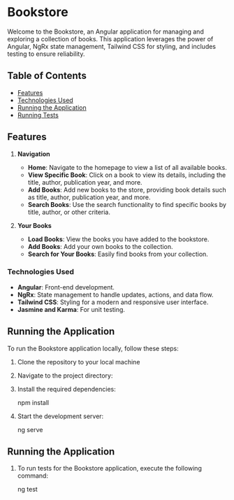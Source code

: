 # Bookstore

Welcome to the Bookstore, an Angular application for managing and exploring a collection of books. This application leverages the power of Angular, NgRx state management, Tailwind CSS for styling, and includes testing to ensure reliability.

## Table of Contents
- [Features](#features)
- [Technologies Used](#technologies-used)
- [Running the Application](#running-the-application)
- [Running Tests](#running-tests)

## Features

1. **Navigation**
    - **Home**: Navigate to the homepage to view a list of all available books.
    - **View Specific Book**: Click on a book to view its details, including the title, author, publication year, and more.
    - **Add Books**: Add new books to the store, providing book details such as title, author, publication year, and more.
    - **Search Books**: Use the search functionality to find specific books by title, author, or other criteria.

2. **Your Books**
    - **Load Books**: View the books you have added to the bookstore.
    - **Add Books**: Add your own books to the collection.
    - **Search for Your Books**: Easily find books from your collection.

### Technologies Used
- **Angular**: Front-end development.
- **NgRx**: State management to handle updates, actions, and data flow.
- **Tailwind CSS**: Styling for a modern and responsive user interface.
- **Jasmine and Karma**: For unit testing.

## Running the Application

To run the Bookstore application locally, follow these steps:

1. Clone the repository to your local machine


2. Navigate to the project directory:


3. Install the required dependencies:

   npm install

  
4. Start the development server:

   ng serve


## Running the Application

1. To run tests for the Bookstore application, execute the following command:

   ng test
